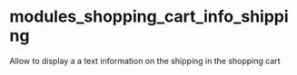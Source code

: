 # modules_shopping_cart_info_shipping
Allow to display a a text information on the shipping in the shopping cart
